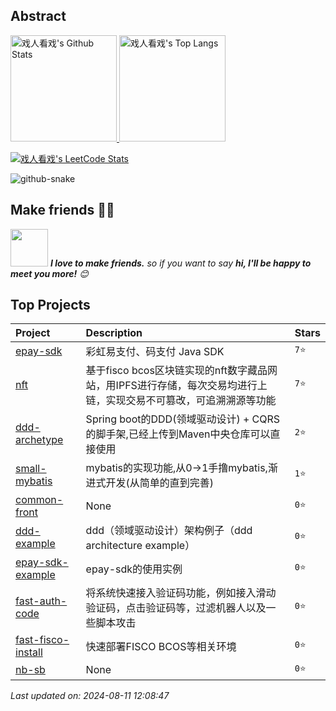 ## Abstract
<a href="#">
<p>
  <img src="https://github-readme-stats-gray-kappa.vercel.app/api?username=nb-sb&count_private=true&show_icons=true" alt="戏人看戏's Github Stats"  height="170px"/>
  <img src="https://github-readme-stats.vercel.app/api/top-langs/?username=nb-sb&layout=compact&hide_border=true&langs_count=20" alt="戏人看戏's Top Langs"  height="170px"  /> 
</p>

<!-- 
<div>
  <span >
    <img src="https://stats.justsong.cn/api/leetcode/?username=nbsb&cn=true" alt="戏人看戏's LeetCode Stats" height="170px" />
  </span>
</div> 
-->
<p>
  <img src="https://skillicons.dev/icons?i=c,cpp,go,py,html,css,js,nodejs,java,md,pytorch,tensorflow,flask,fastapi,express,qt,react,cmake,docker,git,linux,nginx,mysql,redis,sqlite,githubactions,heroku,vercel,visualstudio,vscode" alt="戏人看戏's LeetCode Stats"  />
</p>
</a>

<!-- Snake Code Contribution Map 贪吃蛇代码贡献图 -->
<picture>
  <source media="(prefers-color-scheme: dark)" srcset="https://testingcf.jsdelivr.net/gh/nb-sb/nb-sb/snake/snake.svg" />
  <source media="(prefers-color-scheme: light)" srcset="https://testingcf.jsdelivr.net/gh/nb-sb/nb-sb/snake/snake.svg" />
  <img alt="github-snake" src="https://testingcf.jsdelivr.net/gh/nb-sb/nb-sb/snake/snake-dark.svg" />
</picture>

## Make friends 👬🏻

<img src="https://media.giphy.com/media/LnQjpWaON8nhr21vNW/giphy.gif" width="60" > <em><b>I love to make friends.</b> so if you want to say <b>hi, I'll be happy to meet you more!</b> 😊</em>


## Top Projects
|Project|Description|Stars|
|:--|:--|:--|
|[epay-sdk](https://github.com/nb-sb/epay-sdk)|彩虹易支付、码支付 Java SDK|`7⭐`|
|[nft](https://github.com/nb-sb/nft)|基于fisco bcos区块链实现的nft数字藏品网站，用IPFS进行存储，每次交易均进行上链，实现交易不可篡改，可追溯溯源等功能|`7⭐`|
|[ddd-archetype](https://github.com/nb-sb/ddd-archetype)|Spring boot的DDD(领域驱动设计) + CQRS 的脚手架,已经上传到Maven中央仓库可以直接使用|`2⭐`|
|[small-mybatis](https://github.com/nb-sb/small-mybatis)|mybatis的实现功能,从0->1手撸mybatis,渐进式开发(从简单的直到完善)|`1⭐`|
|[common-front](https://github.com/nb-sb/common-front)|None|`0⭐`|
|[ddd-example](https://github.com/nb-sb/ddd-example)|ddd（领域驱动设计）架构例子（ddd architecture example）|`0⭐`|
|[epay-sdk-example](https://github.com/nb-sb/epay-sdk-example)|epay-sdk的使用实例|`0⭐`|
|[fast-auth-code](https://github.com/nb-sb/fast-auth-code)|将系统快速接入验证码功能，例如接入滑动验证码，点击验证码等，过滤机器人以及一些脚本攻击|`0⭐`|
|[fast-fisco-install](https://github.com/nb-sb/fast-fisco-install)|快速部署FISCO BCOS等相关环境|`0⭐`|
|[nb-sb](https://github.com/nb-sb/nb-sb)|None|`0⭐`|



*Last updated on: 2024-08-11 12:08:47*
